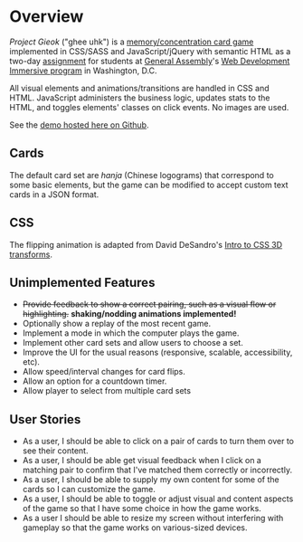 # Overview

_Project Gieok_ ("ghee uhk") is a [memory/concentration card game](https://en.wikipedia.org/wiki/Concentration_(game)) implemented in CSS/SASS and JavaScript/jQuery with semantic HTML as a two-day [assignment](https://github.com/ga-dc/project1) for students at [General Assembly](https://generalassemb.ly/washington-dc)'s [Web Development Immersive program](https://generalassemb.ly/education/web-development-immersive) in Washington, D.C.

All visual elements and animations/transitions are handled in CSS and HTML. JavaScript administers the business logic, updates stats to the HTML, and toggles elements' classes on click events. No images are used.

See the [demo hosted here on Github](http://mooniker.github.io/gieok/).

## Cards

The default card set are _hanja_ (Chinese logograms) that correspond to some basic elements, but the game can be modified to accept custom text cards in a JSON format.

## CSS

The flipping animation is adapted from David DeSandro's [Intro to CSS 3D transforms](https://desandro.github.io/3dtransforms/docs/card-flip.html).

## Unimplemented Features

- ~~Provide feedback to show a correct pairing, such as a visual flow or highlighting.~~ **shaking/nodding animations implemented!**
- Optionally show a replay of the most recent game.
- Implement a mode in which the computer plays the game.
- Implement other card sets and allow users to choose a set.
- Improve the UI for the usual reasons (responsive, scalable, accessibility, etc).
- Allow speed/interval changes for card flips.
- Allow an option for a countdown timer.
- Allow player to select from multiple card sets

## User Stories

- As a user, I should be able to click on a pair of cards to turn them over to see their content.
- As a user, I should be able get visual feedback when I click on a matching pair to confirm that I've matched them correctly or incorrectly.
- As a user, I should be able to supply my own content for some of the cards so I can customize the game.
- As a user, I should be able to toggle or adjust visual and content aspects of the game so that I have some choice in how the game works.
- As a user I should be able to resize my screen without interfering with gameplay so that the game works on various-sized devices.
